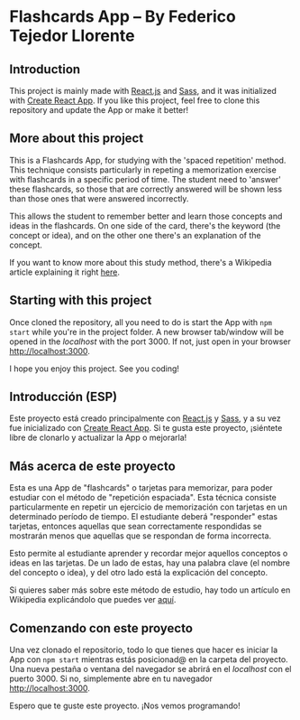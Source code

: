 # Flashcards App – By Federico Tejedor Llorente

## Introduction

This project is mainly made with [React.js](https://reactjs.org/) and [Sass](https://sass-lang.com/), and it was initialized with [Create React App](https://github.com/facebook/create-react-app). If you like this project, feel free to clone this repository and update the App or make it better!

## More about this project

This is a Flashcards App, for studying with the 'spaced repetition' method. This technique consists particularly in repeting a memorization exercise with flashcards in a specific period of time. The student need to 'answer' these flashcards, so those that are correctly answered will be shown less than those ones that were answered incorrectly.

This allows the student to remember better and learn those concepts and ideas in the flashcards. On one side of the card, there's the keyword (the concept or idea), and on the other one there's an explanation of the concept.

If you want to know more about this study method, there's a Wikipedia article explaining it right [here](https://en.wikipedia.org/wiki/Spaced_repetition).

## Starting with this project

Once cloned the repository, all you need to do is start the App with `npm start` while you're in the project folder. A new browser tab/window will be opened in the *localhost* with the port 3000. If not, just open in your browser [http://localhost:3000](http://localhost:3000).

I hope you enjoy this project. See you coding!

## Introducción (ESP)

Este proyecto está creado principalmente con [React.js](https://reactjs.org/) y [Sass](https://sass-lang.com/), y a su vez fue inicializado con [Create React App](https://github.com/facebook/create-react-app). Si te gusta este proyecto, ¡siéntete libre de clonarlo y actualizar la App o mejorarla!

## Más acerca de este proyecto

Esta es una App de "flashcards" o tarjetas para memorizar, para poder estudiar con el método de "repetición espaciada". Esta técnica consiste particularmente en repetir un ejercicio de memorización con tarjetas en un determinado período de tiempo. El estudiante deberá "responder" estas tarjetas, entonces aquellas que sean correctamente respondidas se mostrarán menos que aquellas que se respondan de forma incorrecta.

Esto permite al estudiante aprender y recordar mejor aquellos conceptos o ideas en las tarjetas. De un lado de estas, hay una palabra clave (el nombre del concepto o idea), y del otro lado está la explicación del concepto.

Si quieres saber más sobre este método de estudio, hay todo un artículo en Wikipedia explicándolo que puedes ver [aquí](https://en.wikipedia.org/wiki/Spaced_repetition).

## Comenzando con este proyecto

Una vez clonado el repositorio, todo lo que tienes que hacer es iniciar la App con `npm start` mientras estás posicionad@ en la carpeta del proyecto. Una nueva pestaña o ventana del navegador se abrirá en el *localhost* con el puerto 3000. Si no, simplemente abre en tu navegador [http://localhost:3000](http://localhost:3000).

Espero que te guste este proyecto. ¡Nos vemos programando!